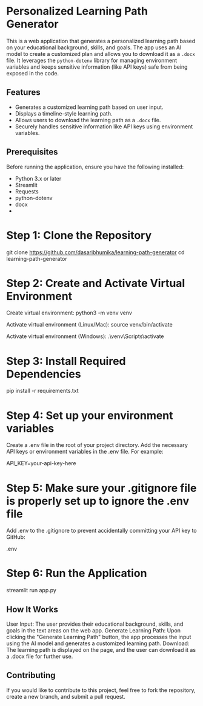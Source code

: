 # Personalized Learning Path Generator

This is a web application that generates a personalized learning path based on your educational background, skills, and goals. The app uses an AI model to create a customized plan and allows you to download it as a `.docx` file. It leverages the `python-dotenv` library for managing environment variables and keeps sensitive information (like API keys) safe from being exposed in the code.

## Features
- Generates a customized learning path based on user input.
- Displays a timeline-style learning path.
- Allows users to download the learning path as a `.docx` file.
- Securely handles sensitive information like API keys using environment variables.

## Prerequisites

Before running the application, ensure you have the following installed:
- Python 3.x or later
- Streamlit
- Requests
- python-dotenv
- docx
- 
# Step 1: Clone the Repository
git clone https://github.com/dasaribhumika/learning-path-generator
cd learning-path-generator

# Step 2: Create and Activate Virtual Environment 
Create virtual environment:
python3 -m venv venv

Activate virtual environment (Linux/Mac):
source venv/bin/activate

Activate virtual environment (Windows):
.\venv\Scripts\activate

# Step 3: Install Required Dependencies
pip install -r requirements.txt

# Step 4: Set up your environment variables
Create a .env file in the root of your project directory.
Add the necessary API keys or environment variables in the .env file. For example:

API_KEY=your-api-key-here


# Step 5: Make sure your .gitignore file is properly set up to ignore the .env file
Add .env to the .gitignore to prevent accidentally committing your API key to GitHub:

.env

# Step 6: Run the Application
streamlit run app.py

## How It Works
User Input: The user provides their educational background, skills, and goals in the text areas on the web app.
Generate Learning Path: Upon clicking the "Generate Learning Path" button, the app processes the input using the AI model and generates a customized learning path.
Download: The learning path is displayed on the page, and the user can download it as a .docx file for further use.

## Contributing
If you would like to contribute to this project, feel free to fork the repository, create a new branch, and submit a pull request.

